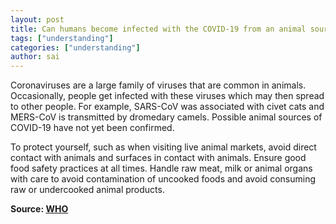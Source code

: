 ```yaml
---
layout: post
title: Can humans become infected with the COVID-19 from an animal source?
tags: ["understanding"]
categories: ["understanding"]
author: sai
---
```


Coronaviruses are a large family of viruses that are common in animals. Occasionally, people get infected with these viruses which may then spread to other people. For example, SARS-CoV was associated with civet cats and MERS-CoV is transmitted by dromedary camels. Possible animal sources of COVID-19 have not yet been confirmed.  

To protect yourself, such as when visiting live animal markets, avoid direct contact with animals and surfaces in contact with animals. Ensure good food safety practices at all times. Handle raw meat, milk or animal organs with care to avoid contamination of uncooked foods and avoid consuming raw or undercooked animal products.

**Source: [WHO](https://www.who.int/news-room/q-a-detail/q-a-coronaviruses)**